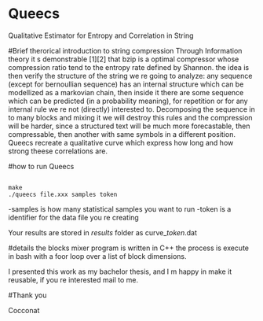# Queecs
Qualitative Estimator for Entropy and Correlation in String

#Brief therorical introduction to string compression
Through Information theory it s demonstrable [1][2] that bzip is a optimal compressor whose compression ratio tend to 
the entropy rate defined by Shannon.
the idea is then verify the structure of the string we re going to analyze:
any sequence (except for bernoullian sequence) has an internal structure which can be modellized as a markovian chain,
then inside it there are some sequence which can be predicted (in a probability meaning), for repetition
or for any internal rule we re not (directly) interested to.
Decomposing the sequence in to many blocks and mixing it we will destroy this rules and the compression will be harder,
since a structured text will be much more forecastable, then compressable, then another with same symbols in a different
position.
Queecs recreate a qualitative curve which express how long and how strong theese correlations are.

#how to run Queecs

```

make
./queecs file.xxx samples token

```

-samples is how many statistical samples you want to run
-token is a identifier for the data file you re creating

Your results are stored in *results* folder as curve_*token*.dat

#details
the blocks mixer program is written in C++
the process is execute in bash with a foor loop over a list of block dimensions.

I presented this work as my bachelor thesis, and I m happy in make it reusable, if you re interested mail to me.

#Thank you

Cocconat

